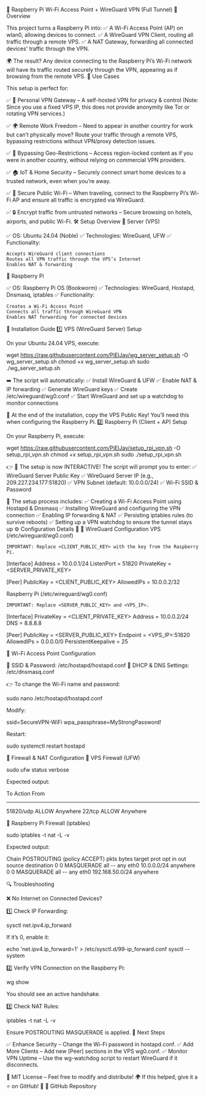 📖 Raspberry Pi Wi-Fi Access Point + WireGuard VPN (Full Tunnel)
🔹 Overview

This project turns a Raspberry Pi into:
✅ A Wi-Fi Access Point (AP) on wlan0, allowing devices to connect.
✅ A WireGuard VPN Client, routing all traffic through a remote VPS.
✅ A NAT Gateway, forwarding all connected devices' traffic through the VPN.

🌍 The result?
Any device connecting to the Raspberry Pi’s Wi-Fi network will have its traffic routed securely through the VPN, appearing as if browsing from the remote VPS.
📌 Use Cases

This setup is perfect for:

✅ 📡 Personal VPN Gateway – A self-hosted VPN for privacy & control (Note: Since you use a fixed VPS IP, this does not provide anonymity like Tor or rotating VPN services.)

✅ 🌍 Remote Work Freedom – Need to appear in another country for work but can’t physically move? Route your traffic through a remote VPS, bypassing restrictions without VPN/proxy detection issues.

✅ 🎥 Bypassing Geo-Restrictions – Access region-locked content as if you were in another country, without relying on commercial VPN providers.

✅ 🏠 IoT & Home Security – Securely connect smart home devices to a trusted network, even when you’re away.

✅ 🚀 Secure Public Wi-Fi – When traveling, connect to the Raspberry Pi’s Wi-Fi AP and ensure all traffic is encrypted via WireGuard.

✅ 🔒 Encrypt traffic from untrusted networks – Secure browsing on hotels, airports, and public Wi-Fi.
🛠 Setup Overview
🔹 Server (VPS)

✅ OS: Ubuntu 24.04 (Noble)
✅ Technologies: WireGuard, UFW
✅ Functionality:

    Accepts WireGuard client connections
    Routes all VPN traffic through the VPS’s Internet
    Enables NAT & forwarding

🔹 Raspberry Pi

✅ OS: Raspberry Pi OS (Bookworm)
✅ Technologies: WireGuard, Hostapd, Dnsmasq, iptables
✅ Functionality:

    Creates a Wi-Fi Access Point
    Connects all traffic through WireGuard VPN
    Enables NAT forwarding for connected devices

🚀 Installation Guide
1️⃣ VPS (WireGuard Server) Setup

On your Ubuntu 24.04 VPS, execute:

wget https://raw.githubusercontent.com/PiElJay/wg_server_setup.sh -O wg_server_setup.sh
chmod +x wg_server_setup.sh
sudo ./wg_server_setup.sh

➡️ The script will automatically:
✅ Install WireGuard & UFW
✅ Enable NAT & IP forwarding
✅ Generate WireGuard keys
✅ Create /etc/wireguard/wg0.conf
✅ Start WireGuard and set up a watchdog to monitor connections

🔑 At the end of the installation, copy the VPS Public Key!
You’ll need this when configuring the Raspberry Pi.
2️⃣ Raspberry Pi (Client + AP) Setup

On your Raspberry Pi, execute:

wget https://raw.githubusercontent.com/PiElJay/setup_rpi_vpn.sh -O setup_rpi_vpn.sh
chmod +x setup_rpi_vpn.sh
sudo ./setup_rpi_vpn.sh

👉 🔹 The setup is now INTERACTIVE!
The script will prompt you to enter:
✅ WireGuard Server Public Key
✅ WireGuard Server IP (e.g., 209.227.234.177:51820)
✅ VPN Subnet (default: 10.0.0.0/24)
✅ Wi-Fi SSID & Password

📌 The setup process includes:
✅ Creating a Wi-Fi Access Point using Hostapd & Dnsmasq
✅ Installing WireGuard and configuring the VPN connection
✅ Enabling IP forwarding & NAT
✅ Persisting iptables rules (to survive reboots)
✅ Setting up a VPN watchdog to ensure the tunnel stays up
⚙️ Configuration Details
📌 🔹 WireGuard Configuration
VPS (/etc/wireguard/wg0.conf)

    IMPORTANT: Replace <CLIENT_PUBLIC_KEY> with the key from the Raspberry Pi.

[Interface]
Address = 10.0.0.1/24
ListenPort = 51820
PrivateKey = <SERVER_PRIVATE_KEY>

[Peer]
PublicKey = <CLIENT_PUBLIC_KEY>
AllowedIPs = 10.0.0.2/32

Raspberry Pi (/etc/wireguard/wg0.conf)

    IMPORTANT: Replace <SERVER_PUBLIC_KEY> and <VPS_IP>.

[Interface]
PrivateKey = <CLIENT_PRIVATE_KEY>
Address = 10.0.0.2/24
DNS = 8.8.8.8

[Peer]
PublicKey = <SERVER_PUBLIC_KEY>
Endpoint = <VPS_IP>:51820
AllowedIPs = 0.0.0.0/0
PersistentKeepalive = 25

📡 Wi-Fi Access Point Configuration

🔹 SSID & Password: /etc/hostapd/hostapd.conf
🔹 DHCP & DNS Settings: /etc/dnsmasq.conf

👉 To change the Wi-Fi name and password:

sudo nano /etc/hostapd/hostapd.conf

Modify:

ssid=SecureVPN-WiFi
wpa_passphrase=MyStrongPassword!

Restart:

sudo systemctl restart hostapd

📌 Firewall & NAT Configuration
🔹 VPS Firewall (UFW)

sudo ufw status verbose

Expected output:

To                         Action      From
--                         ------      ----
51820/udp                  ALLOW       Anywhere
22/tcp                     ALLOW       Anywhere

🔹 Raspberry Pi Firewall (iptables)

sudo iptables -t nat -L -v

Expected output:

Chain POSTROUTING (policy ACCEPT)
 pkts bytes target     prot opt in  out   source          destination
 0     0 MASQUERADE  all  --  any  eth0  10.0.0.0/24     anywhere
 0     0 MASQUERADE  all  --  any  eth0  192.168.50.0/24 anywhere

🔍 Troubleshooting

❌ No Internet on Connected Devices?

1️⃣ Check IP Forwarding:

sysctl net.ipv4.ip_forward

If it’s 0, enable it:

echo 'net.ipv4.ip_forward=1' > /etc/sysctl.d/99-ip_forward.conf
sysctl --system

2️⃣ Verify VPN Connection on the Raspberry Pi:

wg show

You should see an active handshake.

3️⃣ Check NAT Rules:

iptables -t nat -L -v

Ensure POSTROUTING MASQUERADE is applied.
🎯 Next Steps

✅ Enhance Security – Change the Wi-Fi password in hostapd.conf.
✅ Add More Clients – Add new [Peer] sections in the VPS wg0.conf.
✅ Monitor VPN Uptime – Use the wg-watchdog script to restart WireGuard if it disconnects.

📜 MIT License – Feel free to modify and distribute!
🌍 If this helped, give it a ⭐ on GitHub! 🚀
🔗 GitHub Repository

